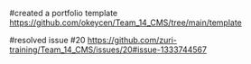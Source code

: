 #created a portfolio template 
https://github.com/okeycen/Team_14_CMS/tree/main/template

#resolved issue #20
https://github.com/zuri-training/Team_14_CMS/issues/20#issue-1333744567

